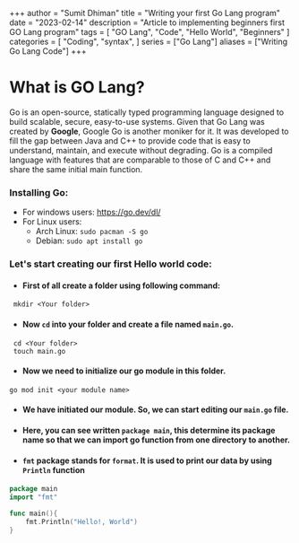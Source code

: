 +++
author = "Sumit Dhiman"
title = "Writing your first Go Lang program"
date = "2023-02-14"
description = "Article to implementing beginners first GO Lang program"
tags = [
    "GO Lang",
    "Code",
    "Hello World",
    "Beginners"
]
categories = [
    "Coding",
    "syntax",
]
series = ["Go Lang"]
aliases = ["Writing Go Lang Code"]
+++

# What is GO Lang?
Go is an open-source, statically typed programming language designed to build scalable, secure, easy-to-use systems.
Given that Go Lang was created by **Google**, Google Go is another moniker for it.
It was developed to fill the gap between Java and C++ to provide code that is easy to understand, maintain, and execute without degrading.
Go is a compiled language with features that are comparable to those of C and C++ and share the same initial main function. 

### Installing Go:
- For windows users:  https://go.dev/dl/
- For Linux users:
  - Arch Linux: ``sudo pacman -S go``
  - Debian: ``sudo apt install go``


### Let's start creating our first Hello world code:
- #### First of all create a folder using following command: 
```shell
 mkdir <Your folder>
```
- #### Now `cd` into your folder and create a file named **`main.go`**.
```shell
 cd <Your folder>
 touch main.go
```
- #### Now we need to initialize our go module in this folder.
```shell
go mod init <your module name>
```
- #### We have initiated our module. So, we can start editing our **`main.go`** file.
- #### Here, you can see written `package main`, this determine its package name so that we can import go function from one directory to another.
- #### ``fmt`` package stands for ``format``. It is used to print our data by using ``Println`` function
```go
package main
import "fmt"

func main(){
    fmt.Println("Hello!, World")
}
```





